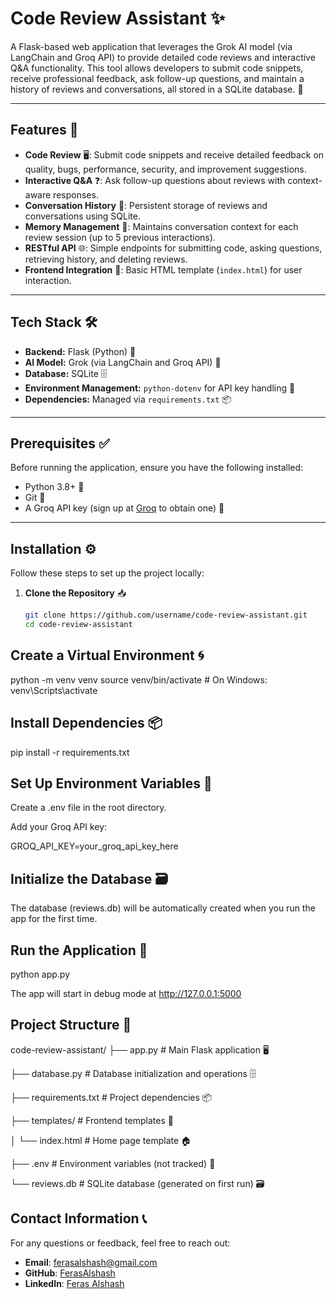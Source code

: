 # Code Review Assistant ✨

A Flask-based web application that leverages the Grok AI model (via LangChain and Groq API) to provide detailed code reviews and interactive Q&A functionality. This tool allows developers to submit code snippets, receive professional feedback, ask follow-up questions, and maintain a history of reviews and conversations, all stored in a SQLite database. 🚀

---

## Features 🌟

- **Code Review** 🖥️: Submit code snippets and receive detailed feedback on quality, bugs, performance, security, and improvement suggestions.
- **Interactive Q&A** ❓: Ask follow-up questions about reviews with context-aware responses.
- **Conversation History** 📜: Persistent storage of reviews and conversations using SQLite.
- **Memory Management** 🧠: Maintains conversation context for each review session (up to 5 previous interactions).
- **RESTful API** 🌐: Simple endpoints for submitting code, asking questions, retrieving history, and deleting reviews.
- **Frontend Integration** 🎨: Basic HTML template (`index.html`) for user interaction.

---

## Tech Stack 🛠️

- **Backend:** Flask (Python) 🐍
- **AI Model:** Grok (via LangChain and Groq API) 🤖
- **Database:** SQLite 🗄️
- **Environment Management:** `python-dotenv` for API key handling 🔑
- **Dependencies:** Managed via `requirements.txt` 📦

---

## Prerequisites ✅

Before running the application, ensure you have the following installed:

- Python 3.8+ 🐍
- Git 🌿
- A Groq API key (sign up at [Groq](https://groq.com) to obtain one) 🔐

---

## Installation ⚙️

Follow these steps to set up the project locally:

1. **Clone the Repository** 📥
   ```bash
   git clone https://github.com/username/code-review-assistant.git
   cd code-review-assistant


## Create a Virtual Environment 🌀

python -m venv venv
source venv/bin/activate  # On Windows: venv\Scripts\activate

## Install Dependencies 📦

pip install -r requirements.txt


## Set Up Environment Variables 🔧

Create a .env file in the root directory.

Add your Groq API key:

GROQ_API_KEY=your_groq_api_key_here

## Initialize the Database 🗃️

The database (reviews.db) will be automatically created when you run the app for the first time.

## Run the Application 🚀

python app.py

The app will start in debug mode at http://127.0.0.1:5000

## Project Structure 📂

code-review-assistant/
├── app.py              # Main Flask application 🖥️

├── database.py         # Database initialization and operations 🗄️

├── requirements.txt    # Project dependencies 📦

├── templates/          # Frontend templates 🎨

│   └── index.html      # Home page template 🏠

├── .env                # Environment variables (not tracked) 🔑

└── reviews.db          # SQLite database (generated on first run) 🗃️


## Contact Information 📞

For any questions or feedback, feel free to reach out:

- **Email**: [ferasalshash@gmail.com](mailto:ferasalshash@gmail.com)  
- **GitHub**: [FerasAlshash](https://github.com/FerasAlshash)  
- **LinkedIn**: [Feras Alshash](https://www.linkedin.com/in/feras-alshash-bb3106a9/)  
